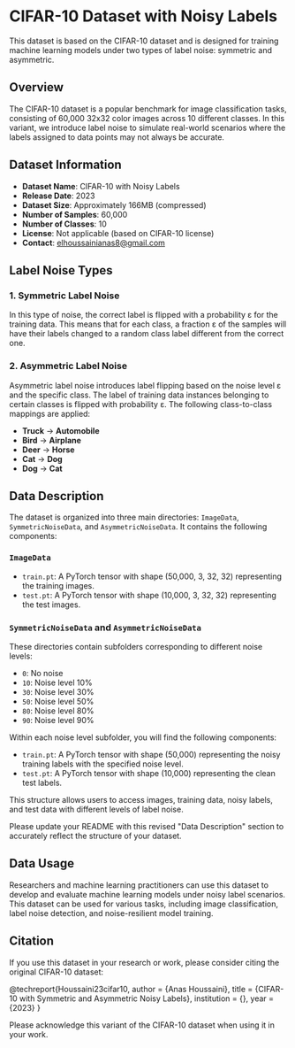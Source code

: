 # CIFAR-10 Dataset with Noisy Labels

This dataset is based on the CIFAR-10 dataset and is designed for training machine learning models under two types of label noise: symmetric and asymmetric.

## Overview

The CIFAR-10 dataset is a popular benchmark for image classification tasks, consisting of 60,000 32x32 color images across 10 different classes. In this variant, we introduce label noise to simulate real-world scenarios where the labels assigned to data points may not always be accurate.

## Dataset Information

- **Dataset Name**: CIFAR-10 with Noisy Labels
- **Release Date**: 2023
- **Dataset Size**: Approximately 166MB (compressed)
- **Number of Samples**: 60,000
- **Number of Classes**: 10
- **License**: Not applicable (based on CIFAR-10 license)
- **Contact**: elhoussainianas8@gmail.com

## Label Noise Types

### 1. Symmetric Label Noise

In this type of noise, the correct label is flipped with a probability ε for the training data. This means that for each class, a fraction ε of the samples will have their labels changed to a random class label different from the correct one.

### 2. Asymmetric Label Noise

Asymmetric label noise introduces label flipping based on the noise level ε and the specific class. The label of training data instances belonging to certain classes is flipped with probability ε. The following class-to-class mappings are applied:

- **Truck** → **Automobile**
- **Bird** → **Airplane**
- **Deer** → **Horse**
- **Cat** → **Dog**
- **Dog** → **Cat**

## Data Description

The dataset is organized into three main directories: `ImageData`, `SymmetricNoiseData`, and `AsymmetricNoiseData`. It contains the following components:

### `ImageData`

- `train.pt`: A PyTorch tensor with shape (50,000, 3, 32, 32) representing the training images.
- `test.pt`: A PyTorch tensor with shape (10,000, 3, 32, 32) representing the test images.

### `SymmetricNoiseData` and `AsymmetricNoiseData`

These directories contain subfolders corresponding to different noise levels:

- `0`: No noise
- `10`: Noise level 10%
- `30`: Noise level 30%
- `50`: Noise level 50%
- `80`: Noise level 80%
- `90`: Noise level 90%

Within each noise level subfolder, you will find the following components:

- `train.pt`: A PyTorch tensor with shape (50,000) representing the noisy training labels with the specified noise level.
- `test.pt`: A PyTorch tensor with shape (10,000) representing the clean test labels.

This structure allows users to access images, training data, noisy labels, and test data with different levels of label noise.

Please update your README with this revised "Data Description" section to accurately reflect the structure of your dataset.

## Data Usage

Researchers and machine learning practitioners can use this dataset to develop and evaluate machine learning models under noisy label scenarios. This dataset can be used for various tasks, including image classification, label noise detection, and noise-resilient model training.

## Citation

If you use this dataset in your research or work, please consider citing the original CIFAR-10 dataset:

@techreport{Houssaini23cifar10,
    author = {Anas Houssaini},
    title = {CIFAR-10 with Symmetric and Asymmetric Noisy Labels},
    institution = {},
    year = {2023}
}

Please acknowledge this variant of the CIFAR-10 dataset when using it in your work.
